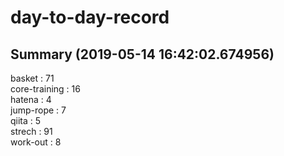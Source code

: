 # day-to-day-record  
## Summary  (2019-05-14 16:42:02.674956)  
basket : 71  
core-training : 16  
hatena : 4  
jump-rope : 7  
qiita : 5  
strech : 91  
work-out : 8  

